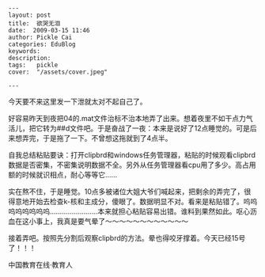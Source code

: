 
    ---
    layout: post  
    title:  欲哭无泪  
    date:  2009-03-15 11:46  
    author: Pickle Cai  
    categories: EduBlog  
    keywords: 
    description:   
    tags:	pickle   
    cover:  "/assets/cover.jpeg"  

    ---  
    
今天要不来这里发一下泄就太对不起自己了。



好容易昨天到夜把04的.mat文件治标不治本地弄了出来。想着夜里不如干点力气活儿，把它转为##d文件吧。于是奋战了一夜：本来是说好了12点睡觉的。可是后来想弄完，于是拖了一下。不曾想这拖就到了4点半。



自我总结粘贴要诀：打开clipbrd和windows任务管理器，粘贴的时候观看clipbrd数据是否密集，不密集说明数据不全。另外从任务管理器看cpu用了多少。高占用额的时候就识相点，耐心等等它……



实在熬不住，于是睡觉。10点多被诸位大姐大爷们喊起来，把剩余的弄完了，很得意地开始去检查k-核和主成分，傻眼了。数据明显不对。看来是粘贴错了。呜呜呜呜呜呜呜呜……………………本来就担心粘贴容易出错。谁料到果然如此。呕心沥血在这小事上，我真是要气晕了～～～～～～～～～～～～



接着弄吧。按照先分割后观察clipbrd的方法。晕也得咬牙撑着。今天已经15号了！！！



		    
 中国教育在线·教育人

